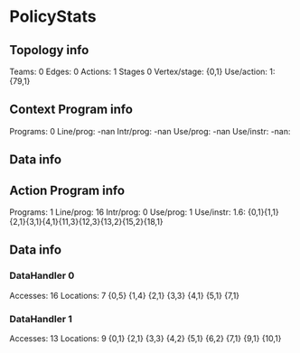 # PolicyStats
## Topology info
Teams:		0
Edges:		0
Actions:	1
Stages		0
Vertex/stage:	{0,1} 
Use/action:	1: {79,1} 

## Context Program info
Programs:	0
Line/prog:	-nan
Intr/prog:	-nan
Use/prog:	-nan
Use/instr:	-nan: 

## Data info


## Action Program info
Programs:	1
Line/prog:	16
Intr/prog:	0
Use/prog:	1
Use/instr:	1.6: {0,1}{1,1}{2,1}{3,1}{4,1}{11,3}{12,3}{13,2}{15,2}{18,1}

## Data info

### DataHandler 0
Accesses:	16
Locations:	7
{0,5} {1,4} {2,1} {3,3} {4,1} {5,1} {7,1} 

### DataHandler 1
Accesses:	13
Locations:	9
{0,1} {2,1} {3,3} {4,2} {5,1} {6,2} {7,1} {9,1} {10,1} 